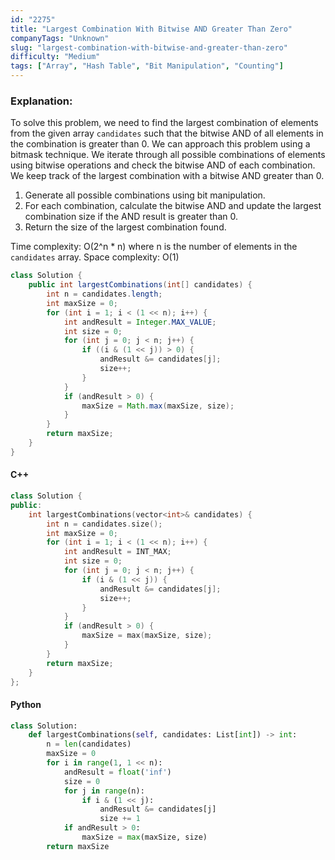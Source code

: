 ```yaml
---
id: "2275"
title: "Largest Combination With Bitwise AND Greater Than Zero"
companyTags: "Unknown"
slug: "largest-combination-with-bitwise-and-greater-than-zero"
difficulty: "Medium"
tags: ["Array", "Hash Table", "Bit Manipulation", "Counting"]
---
```


### Explanation:

To solve this problem, we need to find the largest combination of elements from the given array `candidates` such that the bitwise AND of all elements in the combination is greater than 0. We can approach this problem using a bitmask technique. We iterate through all possible combinations of elements using bitwise operations and check the bitwise AND of each combination. We keep track of the largest combination with a bitwise AND greater than 0.

1. Generate all possible combinations using bit manipulation.
2. For each combination, calculate the bitwise AND and update the largest combination size if the AND result is greater than 0.
3. Return the size of the largest combination found.

Time complexity: O(2^n * n) where n is the number of elements in the `candidates` array.
Space complexity: O(1)

```java
class Solution {
    public int largestCombinations(int[] candidates) {
        int n = candidates.length;
        int maxSize = 0;
        for (int i = 1; i < (1 << n); i++) {
            int andResult = Integer.MAX_VALUE;
            int size = 0;
            for (int j = 0; j < n; j++) {
                if ((i & (1 << j)) > 0) {
                    andResult &= candidates[j];
                    size++;
                }
            }
            if (andResult > 0) {
                maxSize = Math.max(maxSize, size);
            }
        }
        return maxSize;
    }
}
```

#### C++
```cpp
class Solution {
public:
    int largestCombinations(vector<int>& candidates) {
        int n = candidates.size();
        int maxSize = 0;
        for (int i = 1; i < (1 << n); i++) {
            int andResult = INT_MAX;
            int size = 0;
            for (int j = 0; j < n; j++) {
                if (i & (1 << j)) {
                    andResult &= candidates[j];
                    size++;
                }
            }
            if (andResult > 0) {
                maxSize = max(maxSize, size);
            }
        }
        return maxSize;
    }
};
```

#### Python
```python
class Solution:
    def largestCombinations(self, candidates: List[int]) -> int:
        n = len(candidates)
        maxSize = 0
        for i in range(1, 1 << n):
            andResult = float('inf')
            size = 0
            for j in range(n):
                if i & (1 << j):
                    andResult &= candidates[j]
                    size += 1
            if andResult > 0:
                maxSize = max(maxSize, size)
        return maxSize
```